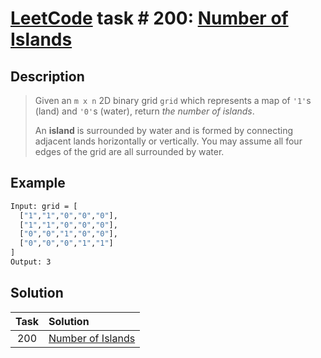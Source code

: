 # [LeetCode][leetcode] task # 200: [Number of Islands][task]

Description
-----------

> Given an `m x n` 2D binary grid `grid`
> which represents a map of `'1'`s (land) and `'0'`s (water),
> return _the number of islands_.
> 
> An **island** is surrounded by water and is formed
> by connecting adjacent lands horizontally or vertically.
> You may assume all four edges of the grid are all surrounded by water.

 Example
-------

```sh
Input: grid = [
  ["1","1","0","0","0"],
  ["1","1","0","0","0"],
  ["0","0","1","0","0"],
  ["0","0","0","1","1"]
]
Output: 3
```

Solution
--------

| Task | Solution                      |
|:----:|:------------------------------|
| 200  | [Number of Islands][solution] |


[leetcode]: <http://leetcode.com/>
[task]: <https://leetcode.com/problems/number-of-islands/>
[solution]: <https://github.com/wellaxis/witalis-jkit/blob/main/module/tasks/src/main/java/com/witalis/jkit/tasks/core/task/leetcode/h3/p200/option/Practice.java>

